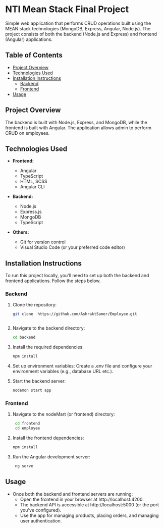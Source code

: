 # NTI Mean Stack Final Project

Simple web application that performs CRUD operations built using the MEAN stack technologies (MongoDB, Express, Angular, Node.js). The project consists of both the backend (Node.js and Express) and frontend (Angular) applications.

## Table of Contents

- [Project Overview](#project-overview)
- [Technologies Used](#technologies-used)
- [Installation Instructions](#installation-instructions)
  - [Backend](#backend)
  - [Frontend](#frontend)
- [Usage](#usage)

## Project Overview

 The backend is built with Node.js, Express, and MongoDB, while the frontend is built with Angular. The application allows admin to perform CRUD on employees.
 
## Technologies Used

- **Frontend:**
  - Angular
  - TypeScript
  - HTML, SCSS
  - Angular CLI
  
- **Backend:**
  - Node.js
  - Express.js
  - MongoDB
  - TypeScript


- **Others:**
  - Git for version control
  - Visual Studio Code (or your preferred code editor)

## Installation Instructions

To run this project locally, you'll need to set up both the backend and frontend applications. Follow the steps below.

### Backend

1. Clone the repository:

   ```bash
   git clone  https://github.com/AshraktSamer/Employee.git



2. Navigate to the backend directory: 
   ```bash
   cd backend


3. Install the required dependencies:
   ```bash
   npm install

4. Set up environment variables: Create a .env file and configure your environment variables (e.g., database URL etc.).

5. Start the backend server:
   ```bash
   nodemon start app

### Frontend


1. Navigate to the nodeMart (or frontend) directory: 
   ```bash
    cd frontend
    cd employee


2. Install the frontend dependencies:
   ```bash
   npm install

3. Run the Angular development server: 
   ```bash
    ng serve


## Usage
- Once both the backend and frontend servers are running:
   - Open the frontend in your browser at http://localhost:4200.
   -  The backend API is accessible at http://localhost:5000 (or the port you've configured).
   - Use the app for managing products, placing orders, and managing user authentication.



